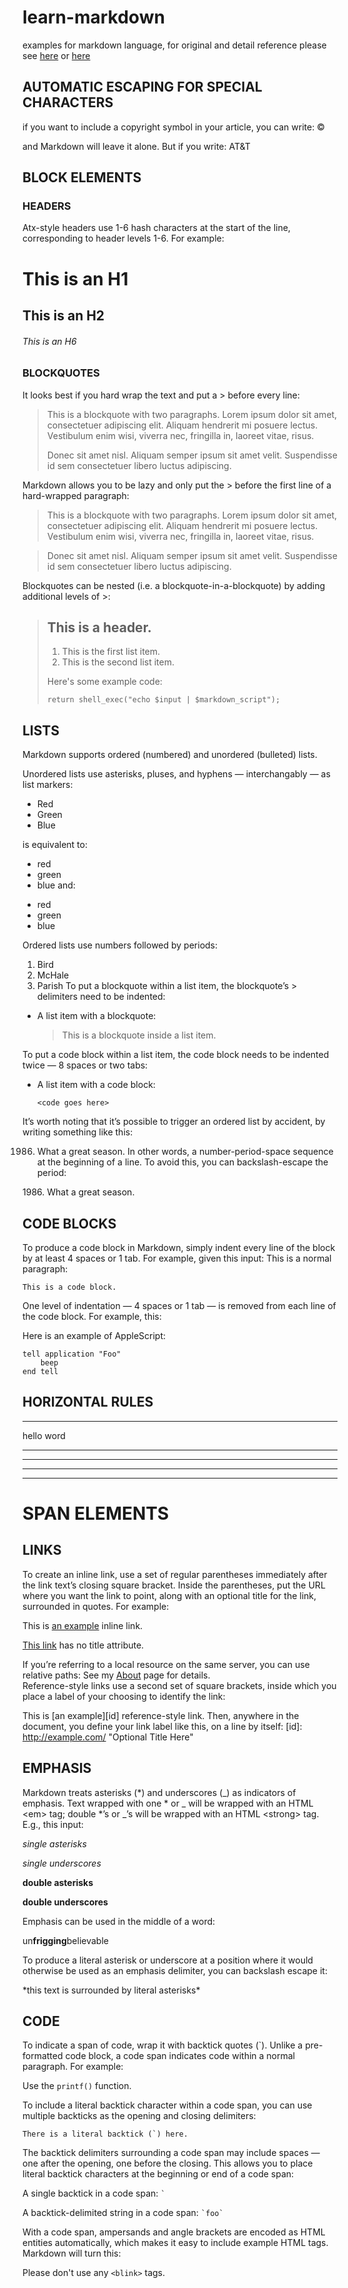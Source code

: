 # learn-markdown
examples for markdown language, for original and detail reference please see
[here](https://daringfireball.net/projects/markdown/syntax) or [here](http://wowubuntu.com/markdown/)
## AUTOMATIC ESCAPING FOR SPECIAL CHARACTERS
if you want to include a copyright symbol in your article, you can write:
&copy;

and Markdown will leave it alone. But if you write:
AT&T

## BLOCK ELEMENTS
### HEADERS
Atx-style headers use 1-6 hash characters at the start of the line, corresponding to header levels 1-6. For example:
# This is an H1

## This is an H2

###### This is an H6

### BLOCKQUOTES
It looks best if you hard wrap the text and put a > before every line:
> This is a blockquote with two paragraphs. Lorem ipsum dolor sit amet,
> consectetuer adipiscing elit. Aliquam hendrerit mi posuere lectus.
> Vestibulum enim wisi, viverra nec, fringilla in, laoreet vitae, risus.
> 
> Donec sit amet nisl. Aliquam semper ipsum sit amet velit. Suspendisse
> id sem consectetuer libero luctus adipiscing.

Markdown allows you to be lazy and only put the > before the first line of a hard-wrapped paragraph:

> This is a blockquote with two paragraphs. Lorem ipsum dolor sit amet,
consectetuer adipiscing elit. Aliquam hendrerit mi posuere lectus.
Vestibulum enim wisi, viverra nec, fringilla in, laoreet vitae, risus.

> Donec sit amet nisl. Aliquam semper ipsum sit amet velit. Suspendisse
id sem consectetuer libero luctus adipiscing.

Blockquotes can be nested (i.e. a blockquote-in-a-blockquote) by adding additional levels of >:
> ## This is a header.
> 
> 1.   This is the first list item.
> 2.   This is the second list item.
> 
> Here's some example code:
> 
>     return shell_exec("echo $input | $markdown_script");
## LISTS
Markdown supports ordered (numbered) and unordered (bulleted) lists.

Unordered lists use asterisks, pluses, and hyphens — interchangably — as list markers:
*   Red
*   Green
*   Blue

is equivalent to:
- red
- green
- blue
and:
+ red
+ green
+ blue

Ordered lists use numbers followed by periods:
1.  Bird
2.  McHale
3.  Parish
To put a blockquote within a list item, the blockquote’s > delimiters need to be indented:
*   A list item with a blockquote:

    > This is a blockquote
    > inside a list item.
    
To put a code block within a list item, the code block needs to be indented twice — 8 spaces or two tabs:
*   A list item with a code block:

        <code goes here>
It’s worth noting that it’s possible to trigger an ordered list by accident, by writing something like this:  

  1986. What a great season.
In other words, a number-period-space sequence at the beginning of a line. To avoid this, you can 
backslash-escape the period:
  
  1986\. What a great season.
  
## CODE BLOCKS
To produce a code block in Markdown, simply indent every line of the block by at least 4 spaces or 1 tab.
For example, given this input:
This is a normal paragraph:

    This is a code block.
    
One level of indentation — 4 spaces or 1 tab — is removed from each line of the code block. For example, this:

Here is an example of AppleScript:

    tell application "Foo"
        beep
    end tell
    
## HORIZONTAL RULES

* * *
hello word
***

*****

- - -

---------------------------------------

# SPAN ELEMENTS
## LINKS
To create an inline link, use a set of regular parentheses immediately after the link text’s closing 
square bracket. Inside the parentheses, put the URL where you want the link to point, along with an 
optional title for the link, surrounded in quotes. For example:

This is [an example](http://example.com/ "Title") inline link.

[This link](http://example.net/) has no title attribute.

If you’re referring to a local resource on the same server, you can use relative paths:
See my [About](/about/) page for details.   
Reference-style links use a second set of square brackets, inside which you place a label of your
choosing to identify the link:

This is [an example][id] reference-style link.
Then, anywhere in the document, you define your link label like this, on a line by itself:
[id]: http://example.com/  "Optional Title Here"

## EMPHASIS

Markdown treats asterisks (*) and underscores (_) as indicators of emphasis. Text wrapped with one * or _ will
be wrapped with an HTML \<em> tag; double *’s or _’s will be wrapped with an HTML \<strong> tag. E.g., this input:

*single asterisks*

_single underscores_

**double asterisks**

__double underscores__

Emphasis can be used in the middle of a word:

un**frigging**believable

To produce a literal asterisk or underscore at a position where it would otherwise be used as an 
emphasis delimiter, you can backslash escape it:

\*this text is surrounded by literal asterisks\*

## CODE

To indicate a span of code, wrap it with backtick quotes (`). Unlike a pre-formatted code block, 
a code span indicates code within a normal paragraph. For example:

Use the `printf()` function.

To include a literal backtick character within a code span, you can use multiple backticks as the 
opening and closing delimiters:

``There is a literal backtick (`) here.``


The backtick delimiters surrounding a code span may include spaces — one after the opening, 
one before the closing. This allows you to place literal backtick characters at the beginning or end of a code span:

A single backtick in a code span: `` ` ``

A backtick-delimited string in a code span: `` `foo` ``

With a code span, ampersands and angle brackets are encoded as HTML entities automatically, 
which makes it easy to include example HTML tags. Markdown will turn this:

Please don't use any `<blink>` tags.


